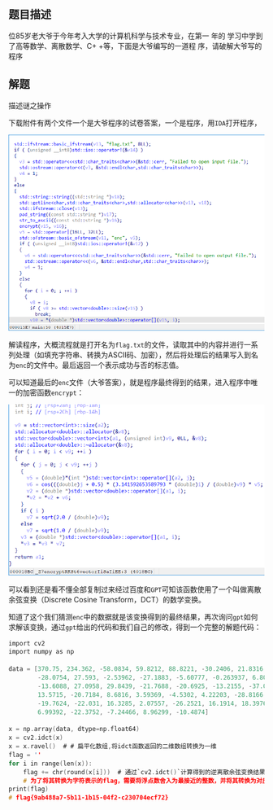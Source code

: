 ## 题目描述

位85岁老大爷于今年考入大学的计算机科学与技术专业，在第一 年的
学习中学到了高等数学、离散数学、C+ +等，下面是大爷编写的一道程
序，请破解大爷写的程序

## 解题

描述谜之操作

下载附件有两个文件一个是大爷程序的试卷答案，一个是程序，用`IDA`打开程序，

![image-20240220154919784](assets/BWBA/img/image-20240220154919784.png)

解读程序，大概流程就是打开名为`flag.txt`的文件，读取其中的内容并进行一系列处理（如填充字符串、转换为ASCII码、加密），然后将处理后的结果写入到名为`enc`的文件中。最后返回一个表示成功与否的标志值。

可以知道最后的`enc`文件（大爷答案），就是程序最终得到的结果，进入程序中唯一的加密函数`encrypt`：

![image-20240220154938331](assets/BWBA/img/image-20240220154938331.png)

可以看到还是看不懂全部复制过来经过百度和`GPT`可知该函数使用了一个叫做离散余弦变换（Discrete Cosine Transform，DCT）的数学变换。

知道了这个我们猜测`enc`中的数据就是该变换得到的最终结果，再次询问`gpt`如何求解该变换，通过`gpt`给出的代码和我们自己的修改，得到一个完整的解题代码：

```c
import cv2
import numpy as np

data = [370.75, 234.362, -58.0834, 59.8212, 88.8221, -30.2406, 21.8316, 49.9781, -33.5259, 2.69675, 43.5386, -30.2925,
        -28.0754, 27.593, -2.53962, -27.1883, -5.60777, -0.263937, 6.80326, 8.03022, -6.34681, -0.89506, -6.80685,
        -13.6088, 27.0958, 29.8439, -21.7688, -20.6925, -13.2155, -37.0994, 2.23679, 37.6699, -3.5, 9.85188, 57.2806,
        13.5715, -20.7184, 8.6816, 3.59369, -4.5302, 4.22203, -28.8166, -23.695, 31.2268, 6.58823, -39.9966, -20.7877,
        -19.7624, -22.031, 16.3285, 2.07557, -26.2521, 16.1914, 18.3976, -26.9295, 3.03769, 41.0412, 20.2598, 14.991,
        6.99392, -22.3752, -7.24466, 8.96299, -10.4874]

x = np.array(data, dtype=np.float64)
x = cv2.idct(x)
x = x.ravel()  # # 扁平化数组,将idct函数返回的二维数组转换为一维
flag = ''
for i in range(len(x)):
    flag += chr(round(x[i]))  # 通过`cv2.idct()`计算得到的逆离散余弦变换结果`x`是浮点数数组。
    # 为了将其转换为字符表示的flag，需要将浮点数舍入为最接近的整数，并将其转换为对应的Unicode字符。
print(flag)
# flag{9ab488a7-5b11-1b15-04f2-c230704ecf72}
```

